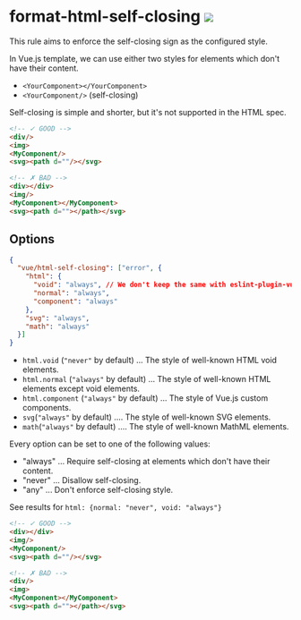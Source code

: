 # format-html-self-closing ![](https://img.shields.io/badge/vue_vine-format-emerald)

This rule aims to enforce the self-closing sign as the configured style.

In Vue.js template, we can use either two styles for elements which don't have their content.

- `<YourComponent></YourComponent>`
- `<YourComponent/>` (self-closing)

Self-closing is simple and shorter, but it's not supported in the HTML spec.

<!-- eslint-skip -->
```html
<!-- ✓ GOOD -->
<div/>
<img>
<MyComponent/>
<svg><path d=""/></svg>

<!-- ✗ BAD -->
<div></div>
<img/>
<MyComponent></MyComponent>
<svg><path d=""></path></svg>
```

## Options

```json
{
  "vue/html-self-closing": ["error", {
    "html": {
      "void": "always", // We don't keep the same with eslint-plugin-vue here because we prefer prettier's style in format-vine-template
      "normal": "always",
      "component": "always"
    },
    "svg": "always",
    "math": "always"
  }]
}
```

- `html.void` (`"never"` by default) ... The style of well-known HTML void elements.
- `html.normal` (`"always"` by default) ... The style of well-known HTML elements except void elements.
- `html.component` (`"always"` by default) ... The style of Vue.js custom components.
- `svg`(`"always"` by default) .... The style of well-known SVG elements.
- `math`(`"always"` by default) .... The style of well-known MathML elements.

Every option can be set to one of the following values:

- "always" ... Require self-closing at elements which don't have their content.
- "never" ... Disallow self-closing.
- "any" ... Don't enforce self-closing style.

See results for `html: {normal: "never", void: "always"}`

```html
<!-- ✓ GOOD -->
<div></div>
<img/>
<MyComponent/>
<svg><path d=""/></svg>

<!-- ✗ BAD -->
<div/>
<img>
<MyComponent></MyComponent>
<svg><path d=""></path></svg>
```
